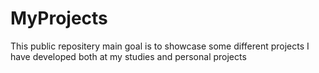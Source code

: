 # MyProjects
This public repositery main goal is to showcase some different projects I have developed both at my studies and personal projects
